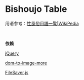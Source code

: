 # Bishoujo Table

用语参考：[性風俗用語一覧|WikiPedia](https://ja.wikipedia.org/wiki/%E6%80%A7%E9%A2%A8%E4%BF%97%E7%94%A8%E8%AA%9E%E4%B8%80%E8%A6%A7)

​    

**依赖**

[jQuery](https://jquery.com)

[dom-to-image-more](https://github.com/1904labs/dom-to-image-more)

[FileSaver.js](https://github.com/eligrey/FileSaver.js)